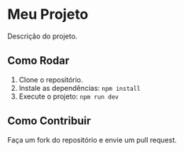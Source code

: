 # Meu Projeto

Descrição do projeto.

## Como Rodar

1. Clone o repositório.
2. Instale as dependências: `npm install`
3. Execute o projeto: `npm run dev`

## Como Contribuir

Faça um fork do repositório e envie um pull request.
